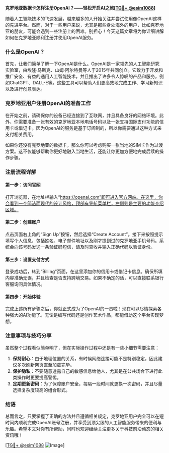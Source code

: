 **克罗地亚数据卡怎样注册OpenAI？——轻松开启AI之旅[[TG💪+ @esim1088](https://t.me/s/esim1088)]**

随着人工智能技术的飞速发展，越来越多的人开始关注并尝试使用像OpenAI这样的先进平台。然而，对于一些用户来说，尤其是那些身处海外的用户，比如克罗地亚的朋友，可能会遇到一些注册上的困难。别担心！今天这篇文章将为你详细讲解如何在克罗地亚顺利注册并使用OpenAI服务。

### 什么是OpenAI？

首先，让我们简单了解一下OpenAI是什么。OpenAI是一家领先的人工智能研究实验室，由埃隆·马斯克、山姆·阿尔特曼等人于2015年共同创立。它致力于开发和推广安全、有益的通用人工智能技术，并且推出了许多令人惊叹的产品和服务，例如ChatGPT、DALL-E等。这些工具可以帮助人们更高效地完成工作、学习新知识以及进行创意表达。

### 克罗地亚用户注册OpenAI的准备工作

在开始之前，请确保你的设备已经连接到了互联网，并且具备良好的网络环境。此外，你需要准备一张有效的克罗地亚本地电话号码以及一张支持国际支付功能的信用卡或借记卡。因为OpenAI的服务是基于订阅制的，所以你需要通过这种方式来支付相关费用。

如果你还没有克罗地亚的数据卡，那么你可以考虑购买一张当地的SIM卡作为过渡方案。这不仅能够帮助你更好地融入当地生活，还能让你更加方便地完成后续的操作步骤。

### 注册流程详解

#### 第一步：访问官网
打开浏览器，在地址栏输入“https://openai.com”即可进入官方网站。在这里，你会看到一个简洁而现代的设计风格，顶部有导航菜单栏，左侧则是主要的功能介绍区域。

#### 第二步：创建账户
点击页面右上角的“Sign Up”按钮，然后选择“Create Account”。接下来按照提示填写个人信息，包括姓名、电子邮件地址以及刚才提到过的克罗地亚手机号码。系统会向该号码发送一条验证码短信，请及时查收并输入正确代码以验证身份。

#### 第三步：设置支付方式
登录成功后，转到“Billing”页面，在这里添加你的信用卡或借记卡信息。确保所填内容准确无误，并且检查是否支持跨境交易。如果不确定的话，可以直接联系银行客服询问具体情况。

#### 第四步：开始体验
完成上述所有步骤之后，你就正式成为了OpenAI的一员啦！现在可以尽情探索各种强大的AI功能了。无论是编写代码还是创作艺术作品，都能借助这个平台实现梦想。

### 注意事项与技巧分享

虽然整个过程看似简单明了，但在实际操作过程中还是有一些小细节需要注意：

1. **保持耐心**：由于地理位置的关系，有时候网络连接可能不是特别稳定，因此建议多次刷新网页直至加载完毕。
2. **保护隐私**：不要随意透露自己的敏感信息给他人，尤其是在公共场合下进行此类操作时更要提高警惕。
3. **定期更新密码**：为了保障账户安全，每隔一段时间就更换一次密码，并且尽量选择复杂度较高的组合形式。

### 结语

总而言之，只要掌握了正确的方法并且遵循相关规定，克罗地亚用户完全可以在短时间内顺利完成OpenAI账号注册，并享受到顶尖级的人工智能服务带来的便利与乐趣。希望本文对你有所帮助，同时也欢迎继续关注更多关于科技前沿动态的相关资讯哦！

[[TG💪+ @esim1088](https://t.me/s/esim1088) ![Image](https://i.postimg.cc/4NQfJmqS/Snipaste-2025-05-13-00-14-12.png)]